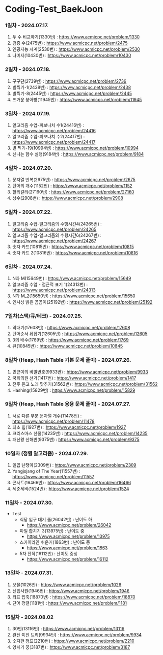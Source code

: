 # Coding-Test_BaekJoon

### 1일차 - 2024.07.17.
1. 두 수 비교하기(1330번) : https://www.acmicpc.net/problem/1330
2. 검증 수(2475번) : https://www.acmicpc.net/problem/2475
3. 인공지능 시계(2530번) : https://www.acmicpc.net/problem/2530
4. 나머지(10430번) : https://www.acmicpc.net/problem/10430

### 2일차 - 2024.07.18.
1. 구구단(2739번) : https://www.acmicpc.net/problem/2739
2. 별찍기-1(2438번) : https://www.acmicpc.net/problem/2438
3. 별찍기-8(2445번) : https://www.acmicpc.net/problem/2445
4. 뜨거운 붕어빵(11945번) : https://www.acmicpc.net/problem/11945

### 3일차 - 2024.07.19.
1. 알고리즘 수업-피보나치 수1(24416번) : https://www.acmicpc.net/problem/24416
2. 알고리즘 수업-피보나치 수2(24417번) : https://www.acmicpc.net/problem/24417
3. 별 찍기-19(10994번) : https://www.acmicpc.net/problem/10994
4. 신나는 함수 실행(9184번) : https://www.acmicpc.net/problem/9184

### 4일차 - 2024.07.20.
1. 문자열 반복(2675번) : https://www.acmicpc.net/problem/2675
2. 단어의 개수(1152번) : https://www.acmicpc.net/problem/1152
3. 할리갈리(27160번) : https://www.acmicpc.net/problem/27160
4. 상수(2908번) : https://www.acmicpc.net/problem/2908

### 5일차 - 2024.07.22.
1. 알고리즘 수업-알고리즘의 수행시간4(24265번) : https://www.acmicpc.net/problem/24265
2. 알고리즘 수업-알고리즘의 수행시간6(24267번) : https://www.acmicpc.net/problem/24267
3. 숫자 카드(10815번) : https://www.acmicpc.net/problem/10815
4. 숫자 카드 2(10816번) : https://www.acmicpc.net/problem/10816

### 6일차 - 2024.07.24.
1. N과 M(15649번) : https://www.acmicpc.net/problem/15649
2. 알고리즘 수업 - 점근적 표기 1(24313번) : https://www.acmicpc.net/problem/24313
3. N과 M_2(15650번) : https://www.acmicpc.net/problem/15650
4. 인사성 밝은 곰곰이(25192번) : https://www.acmicpc.net/problem/25192

### 7일차(스택/큐/테크) - 2024.07.25.
1. 막대기(17608번) : https://www.acmicpc.net/problem/17608
2. 단어순서 뒤집기(12605번) : https://www.acmicpc.net/problem/12605
3. 3의 배수(1769번) : https://www.acmicpc.net/problem/1769
4. 큐(10845번) : https://www.acmicpc.net/problem/10845

### 8일차 (Heap, Hash Table 기본 문제 풀이) - 2024.07.26.
1. 민균이의 비밀번호(9933번) : https://www.acmicpc.net/problem/9933
2. 국회의원 선거(1417번) : https://www.acmicpc.net/problem/1417
3. 전주 듣고 노래 맞추기(31562번) : https://www.acmicpc.net/problem/31562
4. Hashing(15829번) : https://www.acmicpc.net/problem/15829

### 9일차 (Heap, Hash Table 응용 문제 풀이) - 2024.07.27.
1. 서로 다른 부분 문자열 개수(11478번) : https://www.acmicpc.net/problem/11478
2. 최소 힙(1927번) : https://www.acmicpc.net/problem/1927
3. 크리스마스 선물(14235번) : https://www.acmicpc.net/problem/14235
4. 패션왕 신해빈(9375번) : https://www.acmicpc.net/problem/9375

### 10일차 (정렬 알고리즘) - 2024.07.29.
1. 일곱 난쟁이(2309번) : https://www.acmicpc.net/problem/2309
2. Yangjojang of The Year(11557번) : https://www.acmicpc.net/problem/11557
3. 콘서트(16466번) : https://www.acmicpc.net/problem/16466
4. 세준세비(1524번) : https://www.acmicpc.net/problem/1524
 
### 11일차 - 2024.07.30.

* Test
  * 식당 입구 대기 줄(26042번) : 난이도 하
    * https://www.acmicpc.net/problem/26042
  * 파일 합치기 3(13975번) : 난이도 중
    * https://www.acmicpc.net/problem/13975
  * 스카이라인 쉬운거(1863번) : 난이도 중
    * https://www.acmicpc.net/problem/1863
  * 5차 전직(16112번) : 난이도 중상
    * https://www.acmicpc.net/problem/16112

### 13일차 - 2024.07.31.
1. 보물(1026번) : https://www.acmicpc.net/problem/1026
2. 신입사원(1946번) : https://www.acmicpc.net/problem/1946
3. 좌표 압축(18870번) : https://www.acmicpc.net/problem/18870
4. 단어 정렬(1181번) : https://www.acmicpc.net/problem/1181

### 15일차 - 2024.08.02
1. 30번(13116번) : https://www.acmicpc.net/problem/13116
2. 완전 이진 트리(9934번) : https://www.acmicpc.net/problem/9934
3. 숫자판 점프(2210번) : https://www.acmicpc.net/problem/2210
4. 양치기 꿍(3187번) : https://www.acmicpc.net/problem/3187